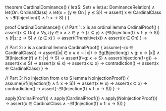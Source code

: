 theorem CardinalDominance() {
  let(S: Set) ∧
  let(⪯: DominanceRelation) ∧
  let(On: OrdinalClass) ∧
  let(x = {y ∈ On | y ⪯ S}) →
  assert(
    x ∈ CardinalClass ∧
    ¬∃f(Injection(f) ∧ f: x → S)
  )
}

proof CardinalDominance() {
  // Part 1: x is an ordinal
  lemma OrdinalProof() {
    assert(x ⊆ On) ∧
    ∀y,z(y ∈ x ∧ z ∈ y → 
      (z ⊆ y) ∧
      (∃f(Injection(f) ∧ f: y → S)) ∧
      (f|z: z → S) ∧
      (z ∈ x)
    ) →
    assert(Transitive(x)) ∧
    assert(x ∈ On)
  } →

  // Part 2: x is a cardinal
  lemma CardinalProof() {
    assume(¬(x ∈ CardinalClass)) →
    assert(|x| ∈ x ∧ x ∼ |x|) →
    ∃g(Bijection(g) ∧ g: x → |x|) ∧
    ∃f(Injection(f) ∧ f: |x| → S) →
    assert(f∘g: x → S) ∧
    assert(Injection(f∘g)) →
    assert(x ⪯ S) →
    assert(x ∈ x) →
    assert(x ⊊ x) →
    contradiction() →
    assert(x ∈ CardinalClass)
  } →

  // Part 3: No injection from x to S
  lemma NoInjectionProof() {
    assume(∃f(Injection(f) ∧ f: x → S)) →
    assert(x ∈ x) →
    assert(x ⊊ x) →
    contradiction() →
    assert(¬∃f(Injection(f) ∧ f: x → S))
  } →

  apply(OrdinalProof()) ∧
  apply(CardinalProof()) ∧
  apply(NoInjectionProof()) →
  assert(x ∈ CardinalClass ∧ ¬∃f(Injection(f) ∧ f: x → S))
}